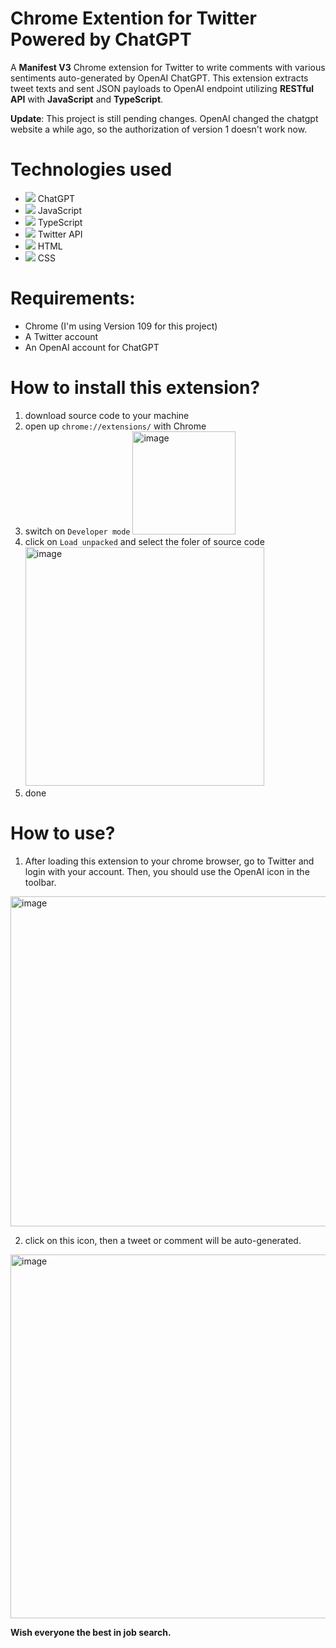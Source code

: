 # Chrome Extention for Twitter Powered by ChatGPT
 A **Manifest V3** Chrome extension for Twitter to write comments with various sentiments auto-generated by OpenAI ChatGPT. This extension extracts tweet texts and sent JSON payloads to OpenAI endpoint utilizing **RESTful API** with **JavaScript** and **TypeScript**. 
 
 **Update**: This project is still pending changes. OpenAI changed the chatgpt website a while ago, so the authorization of version 1 doesn't work now. 
 
# Technologies used
<!-- [![My Skills](https://skillicons.dev/icons?i=py,flask,react,js,html,mysql,mongodb&perline=10)](https://skillicons.dev) -->

- ![](https://github.com/WilliamGQW/Chrome-Extention-Twitter-OpenAI/blob/main/icons/openai-32.png) ChatGPT
- ![](https://skillicons.dev/icons?i=js&perline=10) JavaScript
- ![](https://skillicons.dev/icons?i=ts&perline=10) TypeScript
- ![](https://skillicons.dev/icons?i=twitter&perline=10) Twitter API
- ![](https://skillicons.dev/icons?i=html&perline=10) HTML
- ![](https://skillicons.dev/icons?i=css&perline=10) CSS

# Requirements:
- Chrome (I'm using Version 109 for this project)
- A Twitter account
- An OpenAI account for ChatGPT

# How to install this extension?
1. download source code to your machine
2. open up `chrome://extensions/` with Chrome
3. switch on `Developer mode` <img width="165" alt="image" src="https://user-images.githubusercontent.com/18302400/215185985-7dd56661-0c8a-4d51-a5be-5a08d4de15e9.png">
4. click on `Load unpacked` and select the foler of source code <img width="382" alt="image" src="https://user-images.githubusercontent.com/18302400/215186131-933d24bf-39ac-4d82-a078-cbf271370e99.png">
5. done

# How to use?
1. After loading this extension to your chrome browser, go to Twitter and login with your account. Then, you should use the OpenAI icon in the toolbar. 

<img width="528" alt="image" src="https://user-images.githubusercontent.com/18302400/215228931-6e14ca5a-0211-4b25-8b9a-0e2421bc4f5c.png">

2. click on this icon, then a tweet or comment will be auto-generated.
<img width="582" alt="image" src="https://user-images.githubusercontent.com/18302400/215228531-b3463b32-e91f-4c5f-8ac6-84653f225398.png">
 
 
 
**Wish everyone the best in job search.**
 
